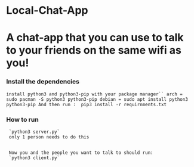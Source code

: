 # Local-Chat-App
# A chat-app that you can use to talk to your friends on the same wifi as you!
### Install the dependencies
```install python3 and python3-pip with your package manager``
arch = sudo pacman -S python3 python3-pip
debian = sudo apt install python3 python3-pip
And then run : 
pip3 install -r requirnments.txt```

### How to run
```First, run the server with
 `python3 server.py`
 only 1 person needs to do this
 
 
 Now you and the people you want to talk to should run:
 `python3 client.py`
